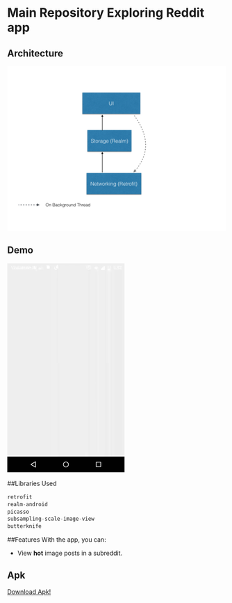 # Main Repository Exploring Reddit app

## Architecture
![Architecture](https://github.com/pvnptl/exploring-reddit/blob/master/screenshots/architecture.jpeg)

## Demo
![Demo](https://github.com/pvnptl/exploring-reddit/blob/master/screenshots/exploring-reddit-demo.gif)

##Libraries Used

```java
retrofit
realm-android
picasso
subsampling-scale-image-view
butterknife
```
##Features
With the app, you can:
- View **hot** image posts in a subreddit.

## Apk 
[Download Apk!](https://raw.githubusercontent.com/pvnptl/exploring-reddit/master/apk/app-debug.apk)

